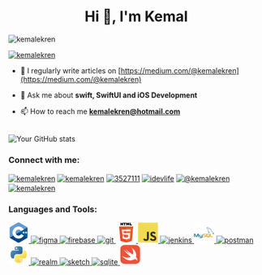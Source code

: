 <h1 align="center">Hi 👋, I'm Kemal</h1>
<!-- <h3 align="center">A passionate iOS Engineer from Turkey</h3> -->

<p align="left"> <img src="https://komarev.com/ghpvc/?username=kemalekren&label=Profile%20views&color=0e75b6&style=flat" alt="kemalekren" /> </p>

<!-- <p align="left"> <a href="https://github.com/ryo-ma/github-profile-trophy"><img src="https://github-profile-trophy.vercel.app/?username=kemalekren" alt="kemalekren" /></a> </p> -->

<p align="left"> <a href="https://twitter.com/kemalekren" target="blank"><img src="https://img.shields.io/twitter/follow/kemalekren?logo=twitter&style=for-the-badge" alt="kemalekren" /></a> </p>

<!-- - 🔭 I’m currently working on **????** -->

<!-- - 🌱 I’m currently learning **C++ and python** -->

<!-- 👨‍💻 All of my projects are available at [www.kemalekren.com.tr](www.kemalekren.com.tr) -->

- 📝 I regularly write articles on [https://medium.com/@kemalekren](https://medium.com/@kemalekren)

- 💬 Ask me about **swift, SwiftUI and iOS Development**

- 📫 How to reach me **kemalekren@hotmail.com**

<!--  📄 Know about my experiences [http://kemalekren.com.tr/](http://kemalekren.com.tr/) -->

<!-- - ⚡ Fun fact **I love coding in my free time too :)** -->

<br/>![Your GitHub stats](https://github-readme-stats.vercel.app/api?username=kemalekren&show_icons=true&theme=dark)<br/>

<h3 align="left">Connect with me:</h3>
<p align="left">
<a href="https://twitter.com/kemalekren" target="blank"><img align="center" src="https://raw.githubusercontent.com/rahuldkjain/github-profile-readme-generator/master/src/images/icons/Social/twitter.svg" alt="kemalekren" height="30" width="40" /></a>
<a href="https://linkedin.com/in/kemalekren" target="blank"><img align="center" src="https://raw.githubusercontent.com/rahuldkjain/github-profile-readme-generator/master/src/images/icons/Social/linked-in-alt.svg" alt="kemalekren" height="30" width="40" /></a>
<a href="https://stackoverflow.com/users/3527111" target="blank"><img align="center" src="https://raw.githubusercontent.com/rahuldkjain/github-profile-readme-generator/master/src/images/icons/Social/stack-overflow.svg" alt="3527111" height="30" width="40" /></a>
<a href="https://instagram.com/idevlife" target="blank"><img align="center" src="https://raw.githubusercontent.com/rahuldkjain/github-profile-readme-generator/master/src/images/icons/Social/instagram.svg" alt="idevlife" height="30" width="40" /></a>
<a href="https://medium.com/@kemalekren" target="blank"><img align="center" src="https://raw.githubusercontent.com/rahuldkjain/github-profile-readme-generator/master/src/images/icons/Social/medium.svg" alt="@kemalekren" height="30" width="40" /></a>
<a href="https://www.hackerrank.com/kemalekren" target="blank"><img align="center" src="https://raw.githubusercontent.com/rahuldkjain/github-profile-readme-generator/master/src/images/icons/Social/hackerrank.svg" alt="kemalekren" height="30" width="40" /></a>
</p>

<h3 align="left">Languages and Tools:</h3>
<p align="left"> <a href="https://www.w3schools.com/cpp/" target="_blank"> <img src="https://raw.githubusercontent.com/devicons/devicon/master/icons/cplusplus/cplusplus-original.svg" alt="cplusplus" width="40" height="40"/> </a> <a href="https://www.figma.com/" target="_blank"> <img src="https://www.vectorlogo.zone/logos/figma/figma-icon.svg" alt="figma" width="40" height="40"/> </a> <a href="https://firebase.google.com/" target="_blank"> <img src="https://www.vectorlogo.zone/logos/firebase/firebase-icon.svg" alt="firebase" width="40" height="40"/> </a> <a href="https://git-scm.com/" target="_blank"> <img src="https://www.vectorlogo.zone/logos/git-scm/git-scm-icon.svg" alt="git" width="40" height="40"/> </a> <a href="https://www.w3.org/html/" target="_blank"> <img src="https://raw.githubusercontent.com/devicons/devicon/master/icons/html5/html5-original-wordmark.svg" alt="html5" width="40" height="40"/> </a> <a href="https://developer.mozilla.org/en-US/docs/Web/JavaScript" target="_blank"> <img src="https://raw.githubusercontent.com/devicons/devicon/master/icons/javascript/javascript-original.svg" alt="javascript" width="40" height="40"/> </a> <a href="https://www.jenkins.io" target="_blank"> <img src="https://www.vectorlogo.zone/logos/jenkins/jenkins-icon.svg" alt="jenkins" width="40" height="40"/> </a> <a href="https://www.mysql.com/" target="_blank"> <img src="https://raw.githubusercontent.com/devicons/devicon/master/icons/mysql/mysql-original-wordmark.svg" alt="mysql" width="40" height="40"/> </a> <a href="https://postman.com" target="_blank"> <img src="https://www.vectorlogo.zone/logos/getpostman/getpostman-icon.svg" alt="postman" width="40" height="40"/> </a> <a href="https://www.python.org" target="_blank"> <img src="https://raw.githubusercontent.com/devicons/devicon/master/icons/python/python-original.svg" alt="python" width="40" height="40"/> </a> <a href="https://realm.io/" target="_blank"> <img src="https://raw.githubusercontent.com/bestofjs/bestofjs-webui/8665e8c267a0215f3159df28b33c365198101df5/public/logos/realm.svg" alt="realm" width="40" height="40"/> </a> <a href="https://www.sketch.com/" target="_blank"> <img src="https://www.vectorlogo.zone/logos/sketchapp/sketchapp-icon.svg" alt="sketch" width="40" height="40"/> </a> <a href="https://www.sqlite.org/" target="_blank"> <img src="https://www.vectorlogo.zone/logos/sqlite/sqlite-icon.svg" alt="sqlite" width="40" height="40"/> </a> <a href="https://developer.apple.com/swift/" target="_blank"> <img src="https://raw.githubusercontent.com/devicons/devicon/master/icons/swift/swift-original.svg" alt="swift" width="40" height="40"/> </a></p>
